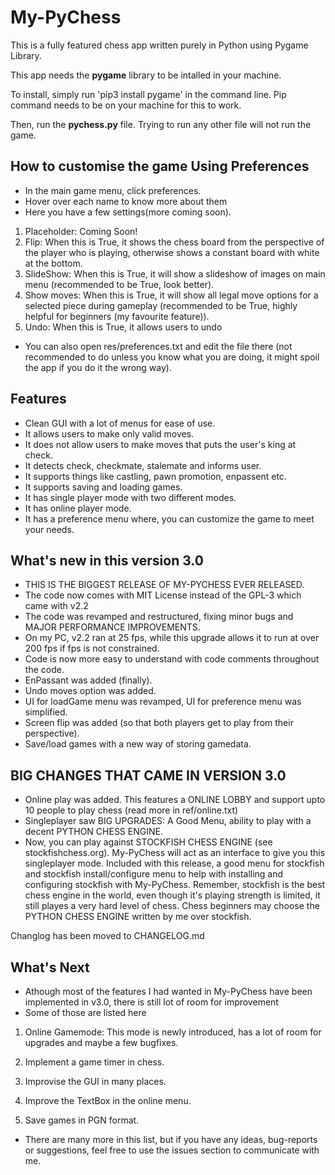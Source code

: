# My-PyChess
This is a fully featured chess app written purely in Python using Pygame Library.

This app needs the **pygame** library to be intalled in your machine.

To install, simply run 'pip3 install pygame' in the command line.
Pip command needs to be on your machine for this to work.

Then, run the **pychess.py** file. Trying to run any other file will not run the game.

## How to customise the game Using Preferences
- In the main game menu, click preferences.
- Hover over each name to know more about them
- Here you have a few settings(more coming soon).
1) Placeholder: Coming Soon!
2) Flip: When this is True, it shows the chess board from the perspective of the player who is playing, otherwise shows a constant board with white at the bottom.
3) SlideShow: When this is True, it will show a slideshow of images on main menu (recommended to be True, look better).
4) Show moves: When this is True, it will show all legal move options for a selected piece during gameplay (recommended to be True, highly helpful for beginners (my favourite feature)).
5) Undo: When this is True, it allows users to undo

- You can also open res/preferences.txt and edit the file there (not recommended to do unless you know what you are doing, it might spoil the app if you do it the wrong way).

## Features
- Clean GUI with a lot of menus for ease of use.
- It allows users to make only valid moves.
- It does not allow users to make moves that puts the user's king at check.
- It detects check, checkmate, stalemate and informs user.
- It supports things like castling, pawn promotion, enpassent etc.
- It supports saving and loading games.
- It has single player mode with two different modes.
- It has online player mode.
- It has a preference menu where, you can customize the game to meet your needs.

## What's new in this version 3.0
- THIS IS THE BIGGEST RELEASE OF MY-PYCHESS EVER RELEASED.
- The code now comes with MIT License instead of the GPL-3 which came with v2.2
- The code was revamped and restructured, fixing minor bugs and MAJOR PERFORMANCE IMPROVEMENTS.
- On my PC, v2.2 ran at 25 fps, while this upgrade allows it to run at over 200 fps if fps is not constrained.
- Code is now more easy to understand with code comments throughout the code.
- EnPassant was added (finally).
- Undo moves option was added.
- UI for loadGame menu was revamped, UI for preference menu was simplified.
- Screen flip was added (so that both players get to play from their perspective).
- Save/load games with a new way of storing gamedata.

## BIG CHANGES THAT CAME IN VERSION 3.0

- Online play was added. This features a ONLINE LOBBY and support upto 10 people to play chess (read more in ref/online.txt)
- Singleplayer saw BIG UPGRADES: A Good Menu, ability to play with a decent PYTHON CHESS ENGINE.
- Now, you can play against STOCKFISH CHESS ENGINE (see stockfishchess.org). My-PyChess will act as an interface to give you this singleplayer mode. Included with this release, a good menu for stockfish and stockfish install/configure menu to help with installing and configuring stockfish with My-PyChess. Remember, stockfish is the best chess engine in the world, even though it's playing strength is limited, it still playes a very hard level of chess. Chess beginners may choose the PYTHON CHESS ENGINE written by me over stockfish.

Changlog has been moved to CHANGELOG.md

## What's Next

- Athough most of the features I had wanted in My-PyChess have been implemented in v3.0, there is still lot of room for improvement
- Some of those are listed here
1) Online Gamemode: This mode is newly introduced, has a lot of room for upgrades and maybe a few bugfixes.

2) Implement a game timer in chess.

3) Improvise the GUI in many places.

4) Improve the TextBox in the online menu.

5) Save games in PGN format.

- There are many more in this list, but if you have any ideas, bug-reports or suggestions, feel free to use the issues section to communicate with me.
